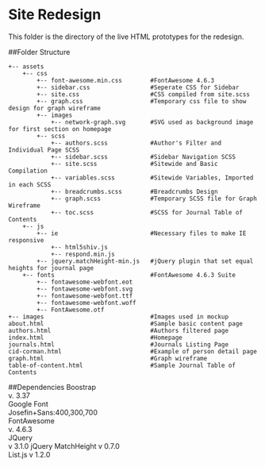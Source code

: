 # Site Redesign
This folder is the directory of the live HTML prototypes for the redesign. 

##Folder Structure

    +-- assets
        +-- css
            +-- font-awesome.min.css        #FontAwesome 4.6.3
            +-- sidebar.css                 #Seperate CSS for Sidebar
            +-- site.css                    #CSS compiled from site.scss
            +-- graph.css                   #Temporary css file to show design for graph wireframe
            +-- images
                +-- network-graph.svg       #SVG used as background image for first section on homepage
            +-- scss  
                +-- authors.scss            #Author's Filter and Individual Page SCSS  
                +-- sidebar.scss            #Sidebar Navigation SCSS
                +-- site.scss               #Sitewide and Basic Compilation  
                +-- variables.scss          #Sitewide Variables, Imported in each SCSS  
                +-- breadcrumbs.scss        #Breadcrumbs Design
                +-- graph.scss              #Temporary SCSS file for Graph Wireframe
                +-- toc.scss                #SCSS for Journal Table of Contents
        +-- js
            +-- ie                          #Necessary files to make IE responsive
                +-- html5shiv.js
                +-- respond.min.js
            +-- jquery.matchHeight-min.js   #jQuery plugin that set equal heights for journal page    
        +-- fonts                           #FontAwesome 4.6.3 Suite
            +-- fontawesome-webfont.eot
            +-- fontawesome-webfont.svg
            +-- fontawesome-webfont.ttf
            +-- fontawesome-webfont.woff
            +-- FontAwesome.otf
    +-- images                              #Images used in mockup
    about.html                              #Sample basic content page
    authors.html                            #Authors filtered page
    index.html                              #Homepage
    journals.html                           #Journals Listing Page
    cid-corman.html                         #Example of person detail page
    graph.html                              #Graph wireframe
    table-of-content.html                   #Sample Journal Table of Contents

##Dependencies
    Boostrap  
        v. 3.37  
    Google Font  
        Josefin+Sans:400,300,700  
    FontAwesome  
        v. 4.6.3  
    JQuery  
        v 3.1.0 
    jQuery MatchHeight
        v 0.7.0    
    List.js
        v 1.2.0     
    

